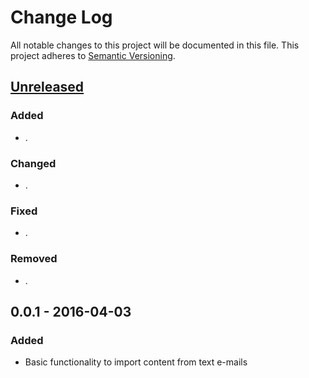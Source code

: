# Change Log
All notable changes to this project will be documented in this file.
This project adheres to [Semantic Versioning](http://semver.org/).

## [Unreleased]
### Added
- .

### Changed
- .

### Fixed
- .

### Removed
- .

## 0.0.1 - 2016-04-03
### Added
- Basic functionality to import content from text e-mails



[Unreleased]: https://github.com/scheirle/imap_importer/compare/v0.0.1...HEAD
